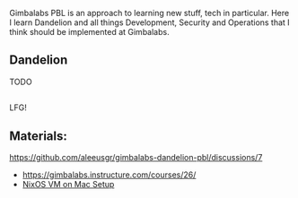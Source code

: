 Gimbalabs PBL is an approach to learning new stuff, tech in particular.
Here I learn Dandelion and all things Development, Security and Operations that I think should be implemented at Gimbalabs.

## Dandelion
TODO

## 

LFG!

##  Materials: 
https://github.com/aleeusgr/gimbalabs-dandelion-pbl/discussions/7
* https://gimbalabs.instructure.com/courses/26/
* [NixOS VM on Mac Setup](https://www.youtube.com/watch?v=ubDMLoWz76U)

